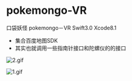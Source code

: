 # pokemongo-VR
口袋妖怪 pokemongo－VR Swift3.0  Xcode8.1

- 集合百度地图SDK
- 其实也就调用一些指南针接口和陀螺仪的的接口

![2.gif](https://dn-dljeneju.qbox.me/f0b1b300565235b2c141.gif)

![1.gif](https://dn-dljeneju.qbox.me/1d3d83f0bc52453db179.gif)




